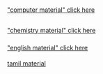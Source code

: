 <html>
<body>
<h1 align = center> </h1>
<A href=> "computer material" click here </A>
<h2 align = center> </h2>
<A href="https://drive.google.com/file/d/1mIarU6KkdDsLTve6_S6My7VN3piAhT9s/view?usp=sharing"> "chemistry material" click here </A>
<h3 align = center> </h3>
<A href=https://drive.google.com/file/d/1-MXgu5CuBFbK8npJKMtYW6fXkD-vAHEv/view?usp=sharing> "english material" click here </A>
<h4 align = center> </h4>
<A href=https://drive.google.com/file/d/1bxxI2mDlCy2aW_ltX6w1dOXHoi5Qkk8y/view?usp=sharing> tamil material </A>
</body>
</html>

 
